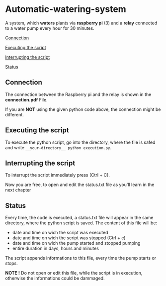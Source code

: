 # Automatic-watering-system
A system, which **waters** plants via **raspberry pi** (3) and a **relay** connected to a water pump every hour for 30 minutes.

[Connection](#connection)

[Executing the script](#executing-the-script)

[Interrupting the script](#interrupting-the-script)

[Status](#status)

## Connection
The connection between the Raspberry pi and the relay is shown in the **connection.pdf** File.

If you are **NOT** using the given python code above, the connection might be different.

## Executing the script
To execute the python script, go into the directory, where the file is safed and write
```__your-directory__ python execution.py```.

## Interrupting the script
To interrupt the script immediately press (Ctrl + C).

Now you are free, to open and edit the status.txt file as you'll learn in the next chapter

## Status
Every time, the code is executed, a status.txt file will appear in the same directory, where the python script is saved. The content of this file will be:
- date and time on wich the script was executed
- date and time on wich the script was stopped (Ctrl + c)
- date and time on wich the pump started and stopped pumping
- entire duration in days, hours and minutes

The script appends informations to this file, every time the pump starts or stops.

**NOTE !** Do not open or edit this file, while the script is in execution, otherwise the informations could be dammaged.
